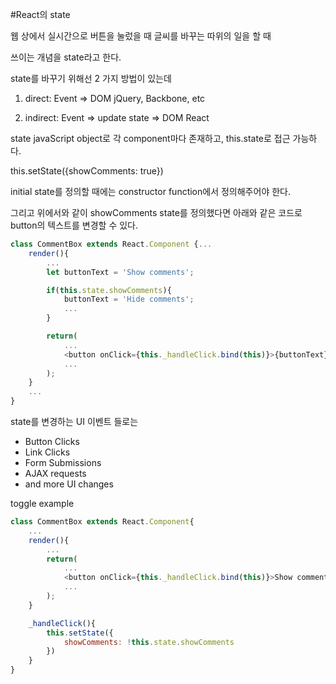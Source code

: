 #React의 state

웹 상에서 실시간으로 버튼을 눌렀을 때 글씨를 바꾸는 따위의 일을 할 때

쓰이는 개념을 state라고 한다. 

state를 바꾸기 위해선 2 가지 방법이 있는데 

1. direct: Event => DOM
	jQuery, Backbone, etc

2. indirect: Event => update state => DOM
	React

state javaScript object로 각 component마다 존재하고, this.state로 접근 가능하다. 

this.setState({showComments: true})

initial state를 정의할 때에는 constructor function에서 정의해주어야 한다. 

그리고 위에서와 같이 showComments state를 정의했다면 아래와 같은 코드로 button의 텍스트를 변경할 수 있다.

```javascript
class CommentBox extends React.Component {...
	render(){
		...
		let buttonText = 'Show comments';

		if(this.state.showComments){
			buttonText = 'Hide comments';
			...
		}

		return(
			...
			<button onClick={this._handleClick.bind(this)}>{buttonText}</button>
			...
		);
	}	
	...	
}
```

state를 변경하는 UI 이벤트 들로는 
* Button Clicks
* Link Clicks
* Form Submissions
* AJAX requests
* and more UI changes 

toggle example

```javascript
class CommentBox extends React.Component{
	...
	render(){
		...
		return(
			...
			<button onClick={this._handleClick.bind(this)}>Show comments</button>
			...
		);
	}	

	_handleClick(){
		this.setState({
			showComments: !this.state.showComments
		})
	}
}
```

